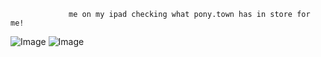                  me on my ipad checking what pony.town has in store for me!
![Image](https://github.com/user-attachments/assets/c5b807af-cd05-40d4-8838-7f4dc0a273f8)
![Image](https://github.com/user-attachments/assets/da5477ef-4878-4996-b90f-5efabef31d5b)
<!--
**sundaycest/sundaycest** is a ✨ _special_ ✨ repository because its `README.md` (this file) appears on your GitHub profile.

Here are some ideas to get you started:

- 🔭 I’m currently working on ...
- 🌱 I’m currently learning ...
- 👯 I’m looking to collaborate on ...
- 🤔 I’m looking for help with ...
- 💬 Ask me about ...
- 📫 How to reach me: ...
- 😄 Pronouns: ...
- ⚡ Fun fact: ...
-->

